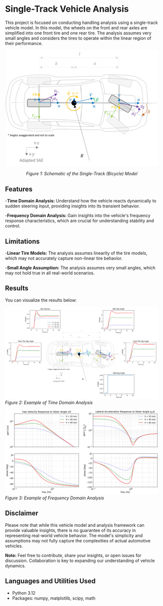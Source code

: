 # Single-Track Vehicle Analysis

This project is focused on conducting handling analysis using a single-track vehicle model. In this model, the wheels on the front and rear axles are simplified into one front tire and one rear tire. The analysis assumes very small angles and considers the tires to operate within the linear region of their performance.

<div style="text-align: center;">
    <img src="https://github.com/MoBehtash/linear_single_track_vehicle/blob/main/images/schematic.jpg " alt="Time Domain Analysis" width = "500"  />
    <p><em>Figure 1: Schematic of the Single-Track (Bicycle) Model</em></p>
</div>

## Features
-**Time Domain Analysis:** Understand how the vehicle reacts dynamically to sudden steering input, providing insights into its transient behavior.

-**Frequency Domain Analysis:** Gain insights into the vehicle's frequency response characteristics, which are crucial for understanding stability and control.

## Limitations
-**Linear Tire Models:** The analysis assumes linearity of the tire models, which may not accurately capture non-linear tire behavior.

-**Small Angle Assumption:** The analysis assumes very small angles, which may not hold true in all real-world scenarios.

## Results
You can visualize the results below:

![Time Domain Analysis](https://github.com/MoBehtash/linear_single_track_vehicle/blob/main/images/time_res.jpg )
*Figure 2: Example of Time Domain Analysis*

![Frequency Domain Analysis](https://github.com/MoBehtash/linear_single_track_vehicle/blob/main/images/freq_res.jpg)
*Figure 3: Example of Frequency Domain Analysis*

## Disclaimer
Please note that while this vehicle model and analysis framework can provide valuable insights, there is no guarantee of its accuracy in representing real-world vehicle behavior. The model's simplicity and assumptions may not fully capture the complexities of actual automotive vehicles.

**Note:** Feel free to contribute, share your insights, or open issues for discussion. Collaboration is key to expanding our understanding of vehicle dynamics.


## Languages and Utilities Used
- Python 3.12</b>
- Packages: numpy, matplotlib, scipy, math
